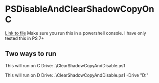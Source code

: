 # PSDisableAndClearShadowCopyOnC
 [Link to file](https://github.com/mrdatawolf/PSDisableAndClearShadowCopyOnC/raw/main/ClearCShadowCopyAndDisable.ps1)
Make sure you run this in a powershell console. I have only tested this in PS 7+

## Two ways to run
This will run on C Drive:
.\ClearShadowCopyAndDisable.ps1


This will run on D Drive:
.\ClearShadowCopyAndDisable.ps1 -Drive "D:"

<!-- Purpose:  -->
<!-- INSTALL_COMMAND: curl -o ClearShadowCopyAndDisable.ps1 https://github.com/mrdatawolf/PSDisableAndClearShadowCopyOnC/raw/main/ClearShadowCopyAndDisable.ps1 -->
<!-- RUN_COMMAND: ClearShadowCopyAndDisable.ps1 -->